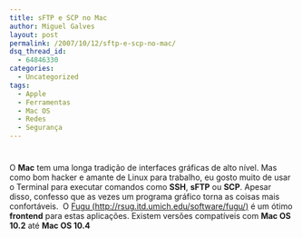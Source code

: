 ```yaml
---
title: sFTP e SCP no Mac
author: Miguel Galves
layout: post
permalink: /2007/10/12/sftp-e-scp-no-mac/
dsq_thread_id:
  - 64846330
categories:
  - Uncategorized
tags:
  - Apple
  - Ferramentas
  - Mac OS
  - Redes
  - Segurança
---
```

# 

O **Mac** tem uma longa tradição de interfaces gráficas de alto nível. Mas como bom hacker e amante de Linux para trabalho, eu gosto muito de usar o Terminal para executar comandos como **SSH**, **sFTP** ou **SCP**. Apesar disso, confesso que as vezes um programa gráfico torna as coisas mais confortáveis.  O [Fugu (http://rsug.itd.umich.edu/software/fugu/)][1] é um ótimo **frontend** para estas aplicações. Existem versões compatíveis com **Mac OS 10.2** até **Mac OS 10.4**

 [1]: http://rsug.itd.umich.edu/software/fugu/